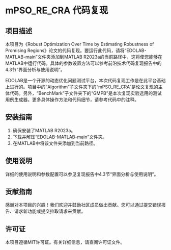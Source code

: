 # mPSO_RE_CRA 代码复现

## 项目描述

本项目为《Robust Optimization Over Time by Estimating Robustness of Promising Regions》论文的代码复现。要运行此代码，请将“EDOLAB-MATLAB-main”文件夹添加到MATLAB R2023a的当前路径中，这将使您能够在MATLAB中运行代码。具体的参数设置方法可以参考前沿技术代码复现报告中的4.3节“界面分析与使用说明”。

EDOLAB是一个开源的动态优化问题测试平台，本次代码复现工作是在此平台基础上进行的。项目中的“Algorithm”子文件夹下的“mPSO_RE_CRA”是论文复现的主体代码。另外，“BenchMark”子文件夹下的“GMPB”是本次复现实验选用的测试用例生成器。更多具体操作方法和代码细节，请参考代码中的注释。

## 安装指南

1. 确保安装了MATLAB R2023a。
2. 下载并解压“EDOLAB-MATLAB-main”文件夹。
3. 在MATLAB中将该文件夹添加到当前路径。

## 使用说明

详细的使用说明和参数配置可以参见复现报告中4.3节“界面分析与使用说明”。

## 贡献指南

感谢对本项目的兴趣！我们欢迎并鼓励社区成员做出贡献。您可以通过提交错误报告、请求新功能或提交拉取请求来贡献。

## 许可证

本项目遵循MIT许可证。有关详细信息，请查阅许可证文件。


